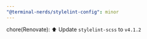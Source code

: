 ```yaml
---
"@terminal-nerds/stylelint-config": minor
---
```


chore(Renovate): ⬆️ Update `stylelint-scss` to `v4.1.2`
